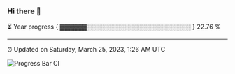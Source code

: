 ### Hi there 👋

⏳ Year progress { ▓▓▓▓▓▓░░░░░░░░░░░░░░░░░░░░░░░░ } 22.76 %

---

⏰ Updated on Saturday, March 25, 2023, 1:26 AM UTC

![Progress Bar CI](https://github.com/arthurbuhl/arthurbuhl/workflows/Progress%20Bar%20CI/badge.svg)

